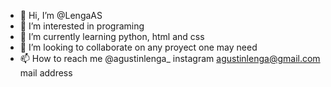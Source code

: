 - 👋 Hi, I’m @LengaAS
- 👀 I’m interested in programing
- 🌱 I’m currently learning python, html and css
- 💞️ I’m looking to collaborate on any proyect one may need
- 📫 How to reach me @agustinlenga_ instagram     agustinlenga@gmail.com mail address



